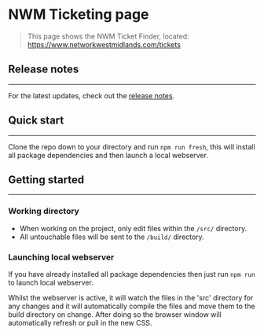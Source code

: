 # NWM Ticketing page

> This page shows the NWM Ticket Finder, located: https://www.networkwestmidlands.com/tickets

## Release notes

---

For the latest updates, check out the [release notes](./RELEASE.md).

## Quick start

---

Clone the repo down to your directory and run `npm run fresh`, this will install all package dependencies and then launch a local webserver.

## Getting started

---

### Working directory

-   When working on the project, only edit files within the `/src/` directory.
-   All untouchable files will be sent to the `/build/` directory.

### Launching local webserver

If you have already installed all package dependencies then just run `npm run` to launch local webserver.

Whilst the webserver is active, it will watch the files in the 'src' directory for any changes and it will automatically compile the files and move them to the build directory on change. After doing so the browser window will automatically refresh or pull in the new CSS.
